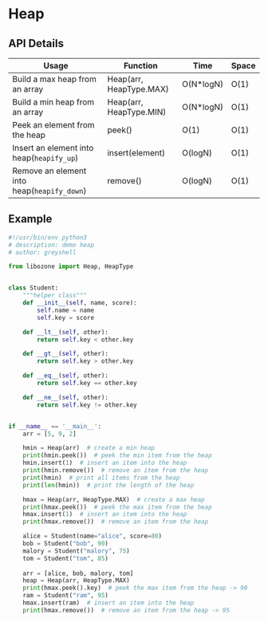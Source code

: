 # Heap

## API Details

| Usage                                       | Function                | Time      | Space |
|---------------------------------------------|-------------------------|-----------|-------|
| Build a max heap from an array              | Heap(arr, HeapType.MAX) | O(N*logN) | O(1)  |
| Build a min heap from an array              | Heap(arr, HeapType.MIN) | O(N*logN) | O(1)  |
| Peek an element from the heap               | peek()                  | O(1)      | O(1)  |
| Insert an element into heap(`heapify_up`)   | insert(element)         | O(logN)   | O(1)  |
| Remove an element into heap(`heapify_down`) | remove()                | O(logN)   | O(1)  |




## Example

```python
#!/usr/bin/env python3
# description: demo heap
# author: greyshell

from libozone import Heap, HeapType


class Student:
    """helper class"""
    def __init__(self, name, score):
        self.name = name
        self.key = score

    def __lt__(self, other):
        return self.key < other.key

    def __gt__(self, other):
        return self.key > other.key

    def __eq__(self, other):
        return self.key == other.key

    def __ne__(self, other):
        return self.key != other.key


if __name__ == '__main__':
    arr = [5, 9, 2]

    hmin = Heap(arr)  # create a min heap
    print(hmin.peek())  # peek the min item from the heap
    hmin.insert(1)  # insert an item into the heap
    print(hmin.remove())  # remove an item from the heap
    print(hmin)  # print all items from the heap
    print(len(hmin))  # print the length of the heap

    hmax = Heap(arr, HeapType.MAX)  # create a max heap
    print(hmax.peek())  # peek the max item from the heap
    hmax.insert(1)  # insert an item into the heap
    print(hmax.remove())  # remove an item from the heap

    alice = Student(name="alice", score=80)
    bob = Student("bob", 90)
    malory = Student("malory", 75)
    tom = Student("tom", 85)
    
    arr = [alice, bob, malory, tom]
    heap = Heap(arr, HeapType.MAX)
    print(hmax.peek().key)  # peek the max item from the heap -> 90
    ram = Student("ram", 95)
    hmax.insert(ram)  # insert an item into the heap
    print(hmax.remove())  # remove an item from the heap -> 95

```